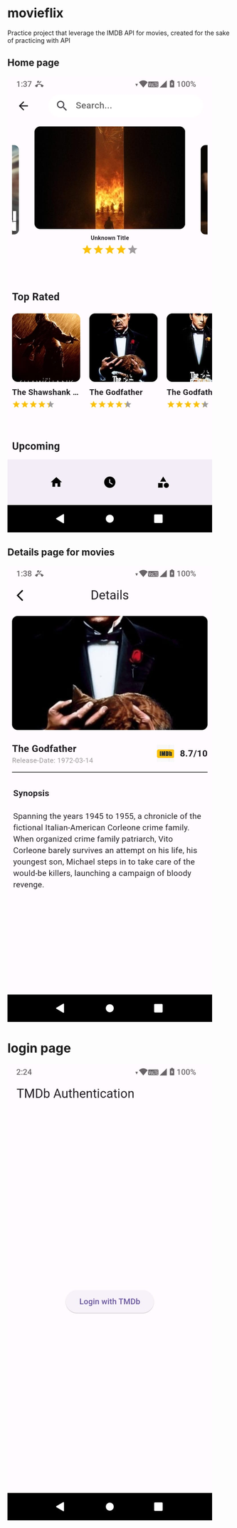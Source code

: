 # movieflix
Practice project that leverage the IMDB API for movies, created for the sake of practicing with API

## Home page
![My Image](https://github.com/pulemojatau/movieflix/blob/main/home.jpg)

## Details page for movies
![My Image](https://github.com/pulemojatau/movieflix/blob/main/details.jpg)

# login page
![My Image](https://github.com/pulemojatau/movieflix/blob/main/login.jpg)
